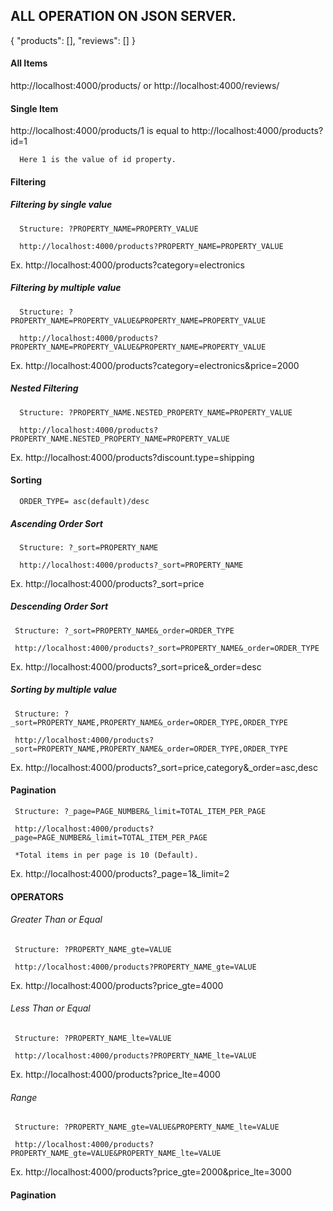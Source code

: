 ## ALL OPERATION ON JSON SERVER.

{
  "products": [],
  "reviews": []
}

#### All Items

  http://localhost:4000/products/ 
    or
  http://localhost:4000/reviews/ 

#### Single Item

  http://localhost:4000/products/1 is equal to http://localhost:4000/products?id=1

      Here 1 is the value of id property.

#### Filtering

##### Filtering by single value

      Structure: ?PROPERTY_NAME=PROPERTY_VALUE

      http://localhost:4000/products?PROPERTY_NAME=PROPERTY_VALUE

  Ex. http://localhost:4000/products?category=electronics

##### Filtering by multiple value

      Structure: ?PROPERTY_NAME=PROPERTY_VALUE&PROPERTY_NAME=PROPERTY_VALUE

      http://localhost:4000/products?PROPERTY_NAME=PROPERTY_VALUE&PROPERTY_NAME=PROPERTY_VALUE

  Ex. http://localhost:4000/products?category=electronics&price=2000


##### Nested Filtering 

      Structure: ?PROPERTY_NAME.NESTED_PROPERTY_NAME=PROPERTY_VALUE

      http://localhost:4000/products?PROPERTY_NAME.NESTED_PROPERTY_NAME=PROPERTY_VALUE

  Ex. http://localhost:4000/products?discount.type=shipping

#### Sorting

      ORDER_TYPE= asc(default)/desc

##### Ascending Order Sort

      Structure: ?_sort=PROPERTY_NAME

      http://localhost:4000/products?_sort=PROPERTY_NAME
      
  Ex. http://localhost:4000/products?_sort=price

##### Descending Order Sort

     Structure: ?_sort=PROPERTY_NAME&_order=ORDER_TYPE

     http://localhost:4000/products?_sort=PROPERTY_NAME&_order=ORDER_TYPE

  Ex. http://localhost:4000/products?_sort=price&_order=desc

##### Sorting by multiple value

     Structure: ?_sort=PROPERTY_NAME,PROPERTY_NAME&_order=ORDER_TYPE,ORDER_TYPE

     http://localhost:4000/products?_sort=PROPERTY_NAME,PROPERTY_NAME&_order=ORDER_TYPE,ORDER_TYPE

  Ex. http://localhost:4000/products?_sort=price,category&_order=asc,desc


#### Pagination

     Structure: ?_page=PAGE_NUMBER&_limit=TOTAL_ITEM_PER_PAGE

     http://localhost:4000/products?_page=PAGE_NUMBER&_limit=TOTAL_ITEM_PER_PAGE
     
     *Total items in per page is 10 (Default).

  Ex. http://localhost:4000/products?_page=1&_limit=2

#### OPERATORS

###### Greater Than or Equal

     Structure: ?PROPERTY_NAME_gte=VALUE

     http://localhost:4000/products?PROPERTY_NAME_gte=VALUE

  Ex. http://localhost:4000/products?price_gte=4000
  
  ###### Less Than or Equal

     Structure: ?PROPERTY_NAME_lte=VALUE

     http://localhost:4000/products?PROPERTY_NAME_lte=VALUE

  Ex. http://localhost:4000/products?price_lte=4000
  
  ###### Range

     Structure: ?PROPERTY_NAME_gte=VALUE&PROPERTY_NAME_lte=VALUE

     http://localhost:4000/products?PROPERTY_NAME_gte=VALUE&PROPERTY_NAME_lte=VALUE

  Ex. http://localhost:4000/products?price_gte=2000&price_lte=3000


#### Pagination
